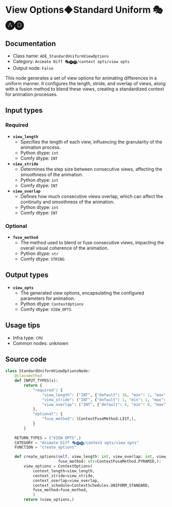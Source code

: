 # View Options◆Standard Uniform 🎭🅐🅓
## Documentation
- Class name: `ADE_StandardUniformViewOptions`
- Category: `Animate Diff 🎭🅐🅓/context opts/view opts`
- Output node: `False`

This node generates a set of view options for animating differences in a uniform manner. It configures the length, stride, and overlap of views, along with a fusion method to blend these views, creating a standardized context for animation processes.
## Input types
### Required
- **`view_length`**
    - Specifies the length of each view, influencing the granularity of the animation process.
    - Python dtype: `int`
    - Comfy dtype: `INT`
- **`view_stride`**
    - Determines the step size between consecutive views, affecting the smoothness of the animation.
    - Python dtype: `int`
    - Comfy dtype: `INT`
- **`view_overlap`**
    - Defines how much consecutive views overlap, which can affect the continuity and smoothness of the animation.
    - Python dtype: `int`
    - Comfy dtype: `INT`
### Optional
- **`fuse_method`**
    - The method used to blend or fuse consecutive views, impacting the overall visual coherence of the animation.
    - Python dtype: `str`
    - Comfy dtype: `STRING`
## Output types
- **`view_opts`**
    - The generated view options, encapsulating the configured parameters for animation.
    - Python dtype: `ContextOptions`
    - Comfy dtype: `VIEW_OPTS`
## Usage tips
- Infra type: `CPU`
- Common nodes: unknown


## Source code
```python
class StandardUniformViewOptionsNode:
    @classmethod
    def INPUT_TYPES(s):
        return {
            "required": {
                "view_length": ("INT", {"default": 16, "min": 1, "max": LENGTH_MAX}),
                "view_stride": ("INT", {"default": 1, "min": 1, "max": STRIDE_MAX}),
                "view_overlap": ("INT", {"default": 4, "min": 0, "max": OVERLAP_MAX}),
            },
            "optional": {
                "fuse_method": (ContextFuseMethod.LIST,),
            }
        }
    
    RETURN_TYPES = ("VIEW_OPTS",)
    CATEGORY = "Animate Diff 🎭🅐🅓/context opts/view opts"
    FUNCTION = "create_options"

    def create_options(self, view_length: int, view_overlap: int, view_stride: int,
                       fuse_method: str=ContextFuseMethod.PYRAMID,):
        view_options = ContextOptions(
            context_length=view_length,
            context_stride=view_stride,
            context_overlap=view_overlap,
            context_schedule=ContextSchedules.UNIFORM_STANDARD,
            fuse_method=fuse_method,
            )
        return (view_options,)

```
